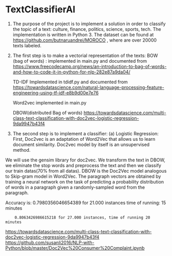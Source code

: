 # TextClassifierAI


1.	The purpose of the project is to implement a solution in order to classify the topic of a text: culture, finance, politics, science, sports, tech. The implementation is written in Python 3. The dataset can be found at https://github.com/butnaruandrei/MOROCO , where are over 20000 texts labeled.

2.	The first step is to make a vectorial representation of the texts:
	BOW (bag of words) : implemented  in main.py and documented from https://www.freecodecamp.org/news/an-introduction-to-bag-of-words-and-how-to-code-it-in-python-for-nlp-282e87a9da04/

	TD-IDF Implemented in tdidf.py and documented from https://towardsdatascience.com/natural-language-processing-feature-engineering-using-tf-idf-e8b9d00e7e76

	Word2vec implemented  in main.py

	DBOW(distributed Bag of words) https://towardsdatascience.com/multi-class-text-classification-with-doc2vec-logistic-regression-9da9947b43f4


3.	The second step is to implement a classifier:
	(a)	Logistic Regression:  First, Doc2vec is an adaptation of Word2Vec that allows us to learn document similarity. Doc2vec model by itself is an unsupervised method.

We will use the gensim library for doc2vec.
 We transform the text in DBOW, we eliminate the stop words and preprocess the text and then we classify our train datas(70% from all datas).
DBOW is the Doc2Vec model analogous to Skip-gram model in Word2Vec. The paragraph vectors are obtained by training a neural network on the task of predicting a probability distribution of words in a paragraph given a randomly-sampled word from the paragraph.

Accuracy is: 0.7980356046654389 for 21.000 instances time of running: 15 minutes
	        
		0.8063426986615218 for 27.000 instances, time of running 20 minutes
	        

https://towardsdatascience.com/multi-class-text-classification-with-doc2vec-logistic-regression-9da9947b43f4
https://github.com/susanli2016/NLP-with-Python/blob/master/Doc2Vec%20Consumer%20Complaint.ipynb
